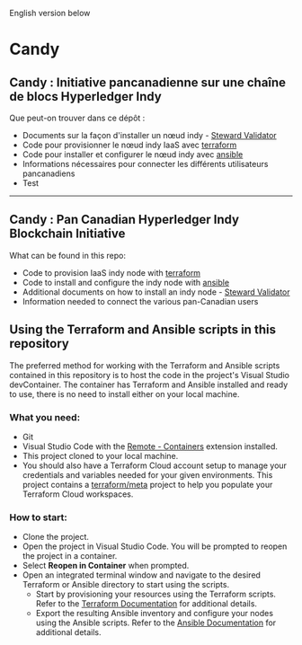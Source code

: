 English version below
# Candy

## Candy : Initiative pancanadienne sur une chaîne de blocs Hyperledger Indy

Que peut-on trouver dans ce dépôt :
- Documents sur la façon d'installer un nœud indy - [Steward Validator](doc/NodeInstallation)
- Code pour provisionner le nœud indy IaaS avec [terraform](terraform/)
- Code pour installer et configurer le nœud indy avec [ansible](ansible/indy_node)
- Informations nécessaires pour connecter les différents utilisateurs pancanadiens
- Test

___

## Candy : Pan Canadian Hyperledger Indy Blockchain Initiative

What can be found in this repo:
- Code to provision IaaS indy node with [terraform](terraform/)
- Code to install and configure the indy node with [ansible](ansible/)
- Additional documents on how to install an indy node - [Steward Validator](doc/node-installation/)
- Information needed to connect the various pan-Canadian users

## Using the Terraform and Ansible scripts in this repository
The preferred method for working with the Terraform and Ansible scripts contained in this repository is to host the code in the project's Visual Studio devContainer.  The container has Terraform and Ansible installed and ready to use, there is no need to install either on your local machine.

### What you need:
- Git
- Visual Studio Code with the [Remote - Containers](https://marketplace.visualstudio.com/items?itemName=ms-vscode-remote.remote-containers) extension installed.
- This project cloned to your local machine.
- You should also have a Terraform Cloud account setup to manage your credentials and variables needed for your given environments.  This project contains a [terraform/meta](terraform/meta/) project to help you populate your Terraform Cloud workspaces.

### How to start:
- Clone the project.
- Open the project in Visual Studio Code.  You will be prompted to reopen the project in a container.
- Select **Reopen in Container** when prompted.
- Open an integrated terminal window and navigate to the desired Terraform or Ansible directory to start using the scripts.
  - Start by provisioning your resources using the Terraform scripts.  Refer to the [Terraform Documentation](./terraform/readme.md) for additional details.
  - Export the resulting Ansible inventory and configure your nodes using the Ansible scripts.  Refer to the [Ansible Documentation](./ansible/README.md) for additional details.